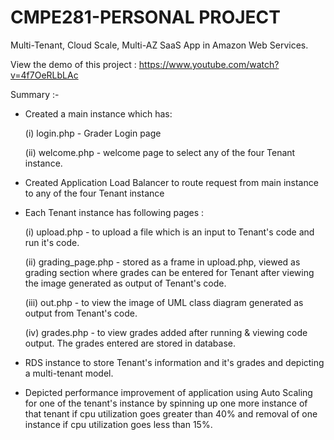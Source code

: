 # CMPE281-PERSONAL PROJECT
 Multi-Tenant, Cloud Scale, Multi-AZ SaaS App in Amazon Web Services.
 
 View the demo of this project : https://www.youtube.com/watch?v=4f7OeRLbLAc
 
 Summary :-
 
 - Created a main instance which has:
 
   (i) login.php - Grader Login page 
 
   (ii) welcome.php - welcome page to select any of the four Tenant instance.
 
 - Created Application Load Balancer to route request from main instance to any of the four Tenant instance
 
 - Each Tenant instance has following pages :

   (i) upload.php - to upload a file which is an input to Tenant's code and run it's code. 
   
   (ii) grading_page.php - stored as a frame in upload.php, viewed as grading section where grades can be entered for Tenant after viewing the image generated as output of Tenant's code. 
   
   (iii) out.php - to view the image of UML class diagram generated as output from Tenant's code.
   
   (iv) grades.php - to view grades added after running & viewing code output. The grades entered are stored in database. 
   
  - RDS instance to store Tenant's information and it's grades and depicting a multi-tenant model.
  
  - Depicted performance improvement of application using Auto Scaling for one of the tenant's instance by spinning up one more instance of that tenant if cpu utilization goes greater than 40% and removal of one instance if cpu utilization goes less than 15%.
  
  
